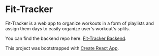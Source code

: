 # Fit-Tracker

Fit-Tracker is a web app to organize workouts in a form of playlists and assign them days to easily organize user's workout's splits.

You can find the backend repo here: [Fit-Tracker Backend](https://github.com/joji09/Fit-Tracker-Backend).

This project was bootstrapped with [Create React App](https://github.com/facebook/create-react-app).

